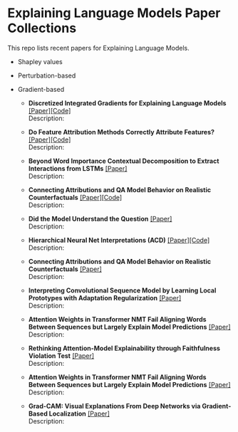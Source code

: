 #  Explaining Language Models Paper Collections
 This repo lists recent papers for Explaining Language Models.

- Shapley values

- Perturbation-based

- Gradient-based

  - **Discretized Integrated Gradients for Explaining Language Models** [[Paper]](https://arxiv.org/pdf/2108.13654.pdf)[[Code]](https://github.com/INK-USC/DIG)<br>Description: 

  - **Do Feature Attribution Methods Correctly Attribute Features?** [[Paper]](https://arxiv.org/pdf/2104.14403.pdf)[[Code]](https://github.com/YilunZhou/feature-attribution-evaluation)<br>Description: 

  - **Beyond Word Importance Contextual Decomposition to Extract Interactions from LSTMs** [[Paper]](https://arxiv.org/pdf/1801.05453.pdf)<br>Description: 

  - **Connecting Attributions and QA Model Behavior on Realistic Counterfactuals** [[Paper]](https://aclanthology.org/2021.emnlp-main.447.pdf)[[Code]](https://github.com/xiye17/EvalQAExpl)<br>Description: 

  - **Did the Model Understand the Question** [[Paper]](https://arxiv.org/pdf/1805.05492.pdf)<br>Description: 

  - **Hierarchical Neural Net Interpretations (ACD)** [[Paper]](https://arxiv.org/pdf/1806.05337.pdf)[[Code]](https://github.com/csinva/hierarchical-dnn-interpretations)<br>Description: 

  - **Connecting Attributions and QA Model Behavior on Realistic Counterfactuals** [[Paper]](https://arxiv.org/pdf/2104.04515.pdf)<br>Description: 

  - **Interpreting Convolutional Sequence Model by Learning Local Prototypes with Adaptation Regularization** [[Paper]](https://dl.acm.org/doi/pdf/10.1145/3459637.3482355?casa_token=8z1dQ2D1CsYAAAAA:71YXiECsS8IcHNi-4Eksyf0UeFDT8XQXG1QQyxndB371KgmhErkR8LNlQAp6qWXnmW5gfgslipw)<br>Description: 

  - **Attention Weights in Transformer NMT Fail Aligning Words Between Sequences but Largely Explain Model Predictions** [[Paper]](https://arxiv.org/pdf/2109.05853.pdf)<br>Description: 

  - **Rethinking Attention-Model Explainability through Faithfulness Violation Test** [[Paper]](https://arxiv.org/pdf/2201.12114.pdf)<br>Description: 
  
  - **Attention Weights in Transformer NMT Fail Aligning Words Between Sequences but Largely Explain Model Predictions** [[Paper]](https://arxiv.org/pdf/2109.05853.pdf)<br>Description: 
  
  - **Grad-CAM: Visual Explanations From Deep Networks via Gradient-Based Localization** [[Paper]](https://openaccess.thecvf.com/content_ICCV_2017/papers/Selvaraju_Grad-CAM_Visual_Explanations_ICCV_2017_paper.pdf)<br>Description: 
  
    

